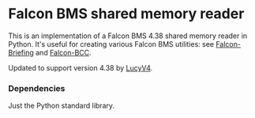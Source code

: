 # Falcon BMS shared memory reader

This is an implementation of a Falcon BMS 4.38 shared memory reader in Python.
It's useful for creating various Falcon BMS utilities: see
[Falcon-Briefing](https://github.com/dglava/falcon-briefing) and
[Falcon-BCC](https://github.com/dglava/falcon-bcc).

Updated to support version 4.38 by [LucyV4](https://github.com/LucyV4).

### Dependencies
Just the Python standard library.

